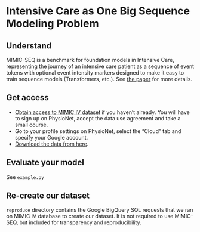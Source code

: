 # Intensive Care as One Big Sequence Modeling Problem

## Understand

MIMIC-SEQ is a benchmark for foundation models in Intensive Care, representing the journey of an intensive care patient as a sequence of event tokens with optional event intensity markers designed to make it easy to train sequence models (Transformers, etc.). See [the paper](https://vadim.me/publications/mimicseq) for more details.

## Get access

- [Obtain access to MIMIC IV dataset](https://console.cloud.google.com/storage/browser/mimicseq) if you haven’t already. You will have to sign up on PhysioNet, accept the data use agreement and take a small course.
- Go to your profile settings on PhysioNet, select the “Cloud” tab and specify your Google account.
- [Download the data from here](https://console.cloud.google.com/storage/browser/mimicseq).

## Evaluate your model

See `example.py`

## Re-create our dataset

`reproduce` directory contains the Google BigQuery SQL requests that we ran on MIMIC IV database to create our dataset. It is not required to use MIMIC-SEQ, but included for transparency and reproducibility.
